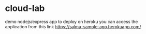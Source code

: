 # cloud-lab
demo nodejs/express app to deploy on heroku
you can access the application from this link https://salma-sample-app.herokuapp.com/
